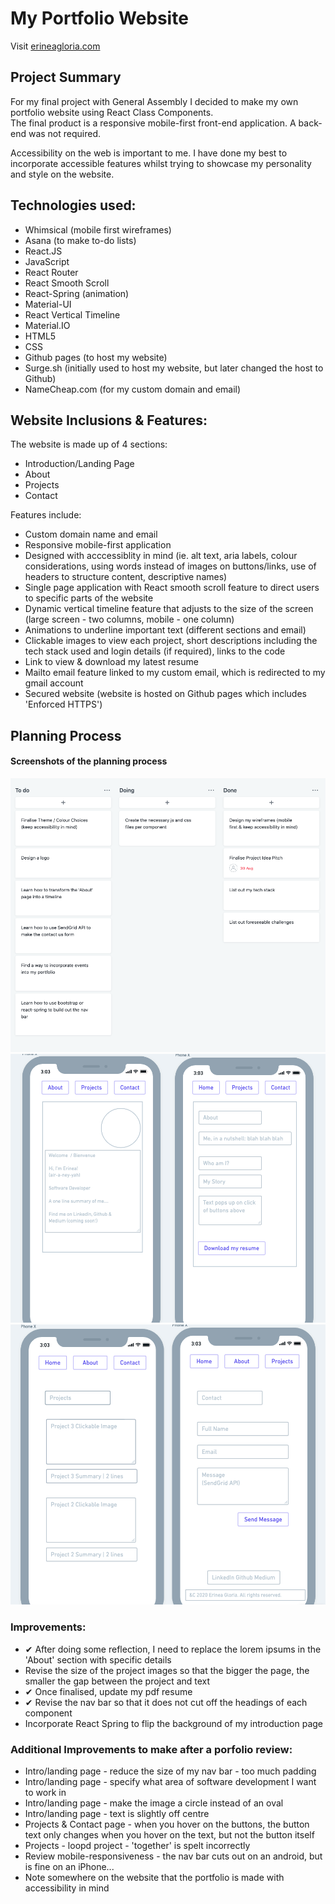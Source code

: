 # My Portfolio Website

Visit <a href="https://www.erineagloria.com/">erineagloria.com</a>

## Project Summary 
For my final project with General Assembly I decided to make my own portfolio website using React Class Components. 
<br>
The final product is a responsive mobile-first front-end application. A back-end was not required. 

Accessibility on the web is important to me. I have done my best to incorporate accessible features whilst trying to showcase my personality and style on the website. 

## Technologies used:
* Whimsical (mobile first wireframes)
* Asana (to make to-do lists)
* React.JS 
* JavaScript
* React Router 
* React Smooth Scroll 
* React-Spring (animation)
* Material-UI
* React Vertical Timeline
* Material.IO
* HTML5
* CSS
* Github pages (to host my website)
* Surge.sh (initially used to host my website, but later changed the host to Github)
* NameCheap.com (for my custom domain and email)

## Website Inclusions & Features:

The website is made up of 4 sections: 
- Introduction/Landing Page 
- About
- Projects
- Contact

Features include: 
* Custom domain name and email 
* Responsive mobile-first application
* Designed with acccessiblity in mind (ie. alt text, aria labels, colour considerations, using words instead of images on buttons/links, use of headers to structure content, descriptive names)
* Single page application with React smooth scroll feature to direct users to specific parts of the website
* Dynamic vertical timeline feature that adjusts to the size of the screen (large screen - two columns, mobile - one column)
* Animations to underline important text (different sections and email)
* Clickable images to view each project, short descriptions including the tech stack used and login details (if required), links to the code 
* Link to view & download my latest resume
* Mailto email feature linked to my custom email, which is redirected to my gmail account
* Secured website (website is hosted on Github pages which includes 'Enforced HTTPS') 

## Planning Process

#### Screenshots of the planning process

<img src="https://github.com/erineagloria/portfolio-app/blob/master/Planning%20Board%20.png?raw=true" alt="planning process - to do lists">

<img src="https://github.com/erineagloria/portfolio-app/blob/master/Wireframe%20%7C%20Home%20and%20About%20Page.png?raw=true" alt="wireframe - home and about page">

<img src="https://github.com/erineagloria/portfolio-app/blob/master/Wireframe%20%7C%20Project%20and%20Contact%20Page.png?raw=true" alt="wireframe - project and contact page">

### Improvements:
* ✔ After doing some reflection, I need to replace the lorem ipsums in the 'About' section with specific details 
* Revise the size of the project images so that the bigger the page, the smaller the gap between the project and text 
* ✔ Once finalised, update my pdf resume 
* ✔ Revise the nav bar so that it does not cut off the headings of each component
* Incorporate React Spring to flip the background of my introduction page 

### Additional Improvements to make after a porfolio review:
* Intro/landing page - reduce the size of my nav bar - too much padding
* Intro/landing page - specify what area of software development I want to work in
* Intro/landing page - make the image a circle instead of an oval
* Intro/landing page - text is slightly off centre
* Projects & Contact page - when you hover on the buttons, the button text only changes when you hover on the text, but not the button itself
* Projects - loopd project - 'together' is spelt incorrectly 
* Review mobile-responsiveness - the nav bar cuts out on an android, but is fine on an iPhone...
* Note somewhere on the website that the portfolio is made with accessibility in mind
